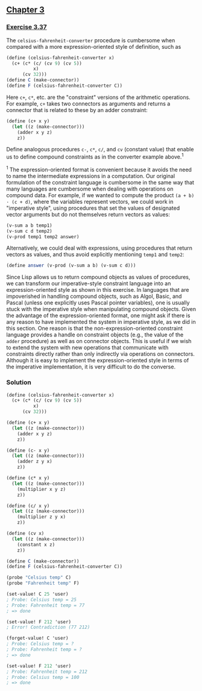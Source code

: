 ## [Chapter 3](../index.md#3-Modularity-Objects-and-State)

### [Exercise 3.37](https://mitpress.mit.edu/sites/default/files/sicp/full-text/book/book-Z-H-22.html#%_thm_3.37)

The `celsius-fahrenheit-converter` procedure is cumbersome when compared with a more expression-oriented style of definition, such as

```scheme
(define (celsius-fahrenheit-converter x)
  (c+ (c* (c/ (cv 9) (cv 5))
          x)
      (cv 32)))
(define C (make-connector))
(define F (celsius-fahrenheit-converter C))
```

Here `c+`, `c*`, etc. are the "constraint" versions of the arithmetic operations. For example, `c+` takes two connectors as arguments and returns a connector that is related to these by an adder constraint:

```scheme
(define (c+ x y)
  (let ((z (make-connector)))
    (adder x y z)
    z))
```

Define analogous procedures `c-`, `c*`, `c/`, and `cv` (constant value) that enable us to define compound constraints as in the converter example above.<sup>1</sup>

<sup>1</sup> The expression-oriented format is convenient because it avoids the need to name the intermediate expressions in a computation. Our original formulation of the constraint language is cumbersome in the same way that many languages are cumbersome when dealing with operations on compound data. For example, if we wanted to compute the product `(a + b) · (c + d)`, where the variables represent vectors, we could work in "imperative style", using procedures that set the values of designated vector arguments but do not themselves return vectors as values:

```scheme
(v-sum a b temp1)
(v-sum c d temp2)
(v-prod temp1 temp2 answer)
```

Alternatively, we could deal with expressions, using procedures that return vectors as values, and thus avoid explicitly mentioning `temp1` and `temp2`:

```scheme
(define answer (v-prod (v-sum a b) (v-sum c d)))
```

Since Lisp allows us to return compound objects as values of procedures, we can transform our imperative-style constraint language into an expression-oriented style as shown in this exercise. In languages that are impoverished in handling compound objects, such as Algol, Basic, and Pascal (unless one explicitly uses Pascal pointer variables), one is usually stuck with the imperative style when manipulating compound objects. Given the advantage of the expression-oriented format, one might ask if there is any reason to have implemented the system in imperative style, as we did in this section. One reason is that the non-expression-oriented constraint language provides a handle on constraint objects (e.g., the value of the `adder` procedure) as well as on connector objects. This is useful if we wish to extend the system with new operations that communicate with constraints directly rather than only indirectly via operations on connectors. Although it is easy to implement the expression-oriented style in terms of the imperative implementation, it is very difficult to do the converse. 

### Solution

```scheme
(define (celsius-fahrenheit-converter x)
  (c+ (c* (c/ (cv 9) (cv 5))
          x)
      (cv 32)))

(define (c+ x y)
  (let ((z (make-connector)))
    (adder x y z)
    z))
```
```scheme
(define (c- x y)
  (let ((z (make-connector)))
    (adder z y x)
    z))

(define (c* x y)
  (let ((z (make-connector)))
    (multiplier x y z)
    z))

(define (c/ x y)
  (let ((z (make-connector)))
    (multiplier z y x)
    z))

(define (cv x)
  (let ((z (make-connector)))
    (constant x z)
    z))
```
```scheme
(define C (make-connector))
(define F (celsius-fahrenheit-converter C))

(probe "Celsius temp" C)
(probe "Fahrenheit temp" F)

(set-value! C 25 'user)
; Probe: Celsius temp = 25
; Probe: Fahrenheit temp = 77
; => done

(set-value! F 212 'user)
; Error! Contradiction (77 212)

(forget-value! C 'user)
; Probe: Celsius temp = ?
; Probe: Fahrenheit temp = ?
; => done

(set-value! F 212 'user)
; Probe: Fahrenheit temp = 212
; Probe: Celsius temp = 100
; => done
```

